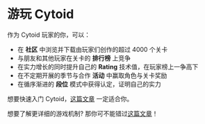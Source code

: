 # 游玩 Cytoid

作为 Cytoid 玩家的你，可以：

- 在 __社区__ 中浏览并下载由玩家们创作的超过 4000 个关卡
- 与朋友和其他玩家在关卡的 __排行榜__ 上竞争
- 在实力增长的同时提升自己的 __Rating__ 技术值，在玩家榜上一争高下
- 在不定期开展的季节与合作 __活动__ 中赢取角色与关卡奖励
- 在循序渐进的 __段位__ 模式中获得认定，证明自己的实力

想要快速入门 Cytoid，[这篇文章](/gameplay/how_to_play) 一定适合你。

想要了解更详细的游戏机制? 那你可不能错过[这篇文章](/gameplay/mechanism)！